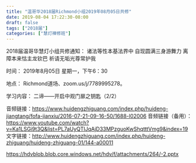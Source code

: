 ```yaml
---
title: "温哥华2018届Richmond小组2019年08月05日共修"
date: 2019-08-04 17:22:30-08:00
draft: false
tags: ["2018届"]
categories: ["慧灯禅修班"]
---
```

2018届温哥华慧灯小组共修通知：
诸法等性本基法界中
自现圆满三身游舞力
离障本来怙主龙钦巴
祈请无垢光尊常护我

时间：
2019年8月05日 星期一，下午6：30

地点：
Richmond道场、zoom.us/j/7789995278。

学习内容：
二谛——开启中观门扉之钥匙（2/2）

音频链接：https://www.huidengzhiguang.com/index.php/huideng-jiangtang/fofa-jianxiu/2016-07-21-09-16-50/1688-l02006
音频链接（备用）：https://www.youtube.com/watch?v=Ka1LSGi9t3Q&list=PL7aUyQTIJqAjD33MPzguoKwShqtttVmg9&index=19
文字链接：http://www.huidengzhiguang.com/index.php/huideng-zhiguang/huideng-zhiguang-01/144-a00011

 https://hdvblob.blob.core.windows.net/hdv/f/attachments/264/-2.pptx
